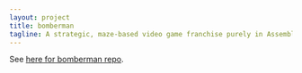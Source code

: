 ```yaml
---
layout: project
title: bomberman
tagline: A strategic, maze-based video game franchise purely in Assembly.
---
```


See [here for bomberman repo](https://github.com/luofei11/Bomberman/tree/master/bomber/project).
